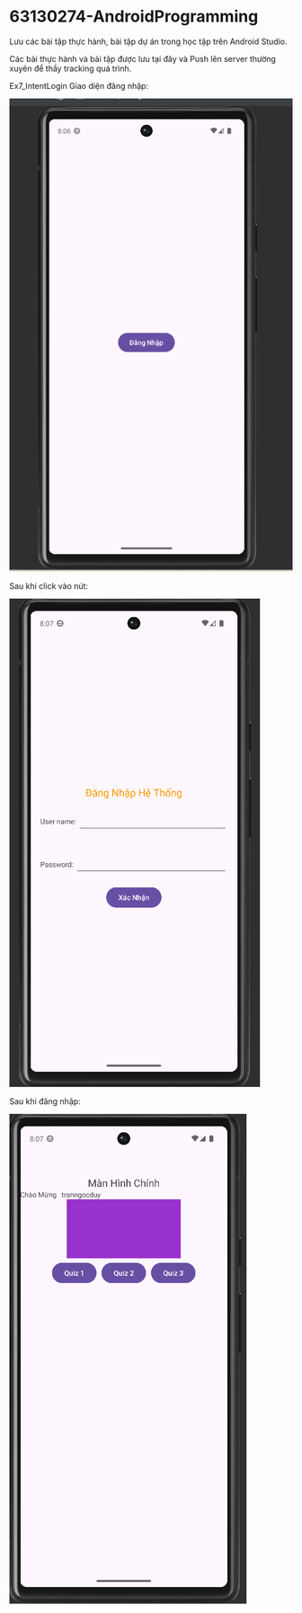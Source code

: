 # 63130274-AndroidProgramming
Lưu các bài tập thực hành, bài tập dự án trong học tập trên Android Studio.

Các bài thực hành và bài tập được lưu tại đây và Push lên server thường xuyên để thầy tracking quá trình.

Ex7_IntentLogin
Giao diện đăng nhập:


![alt text](image.png)

Sau khi click vào nút:


![alt text](image-1.png)

Sau khi đăng nhập:

![alt text](image-2.png)
